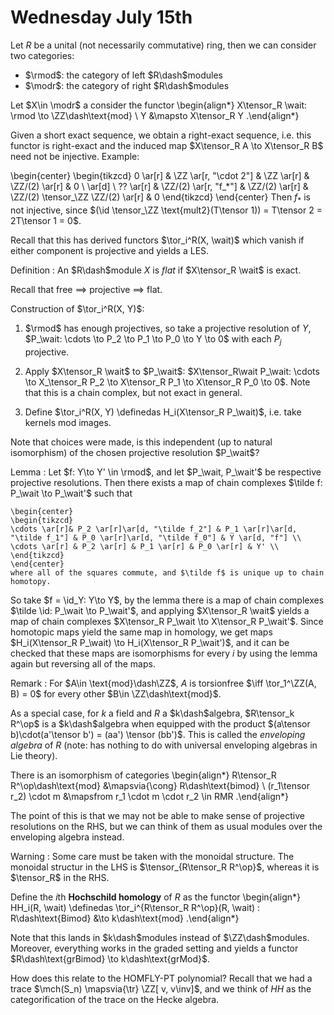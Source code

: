 # Wednesday July 15th

Let $R$ be a unital (not necessarily commutative) ring, then we can consider two categories:

- $\rmod$: the category of left $R\dash$modules
- $\modr$: the category of right $R\dash$modules

Let $X\in \modr$ a consider the functor
\begin{align*}
X\tensor_R \wait: \rmod \to \ZZ\dash\text{mod} \\
Y &\mapsto X\tensor_R Y
.\end{align*}

Given a short exact sequence, we obtain a right-exact sequence, i.e. this functor is right-exact and the induced map $X\tensor_R A \to X\tensor_R B$ need not be injective.
Example:

\begin{center}
\begin{tikzcd}
0 \ar[r] & \ZZ \ar[r, "\cdot 2"] & \ZZ \ar[r] & \ZZ/(2) \ar[r] & 0 \\
\ar[d] \\
?? \ar[r] & \ZZ/(2) \ar[r, "f_*"] & \ZZ/(2) \ar[r] & \ZZ/(2) \tensor_\ZZ \ZZ/(2) \ar[r] & 0
\end{tikzcd}
\end{center}
Then $f_*$ is not injective, since $(\id \tensor_\ZZ \text{mult2}(T\tensor 1)) = T\tensor 2 = 2T\tensor 1 = 0$.

Recall that this has derived functors $\tor_i^R(X, \wait)$ which vanish if either component is projective and yields a LES.

Definition
: An $R\dash$module $X$ is *flat* if $X\tensor_R \wait$ is exact.


Recall that free $\implies$ projective $\implies$ flat.

Construction of $\tor_i^R(X, Y)$:

1. $\rmod$ has enough projectives, so take a projective resolution of $Y$, $P_\wait: \cdots \to P_2 \to P_1 \to P_0 \to Y \to 0$ with each $P_j$ projective.
2. Apply $X\tensor_R \wait$ to $P_\wait$: $X\tensor_R\wait P_\wait: \cdots \to X_\tensor_R P_2 \to X\tensor_R P_1 \to X\tensor_R P_0 \to 0$. 
  Note that this is a chain complex, but not exact in general.

3. Define $\tor_i^R(X, Y) \definedas H_i(X\tensor_R P_\wait)$, i.e. take kernels mod images.

Note that choices were made, is this independent (up to natural isomorphism) of the chosen projective resolution $P_\wait$?

Lemma
:   Let $f: Y\to Y' \in \rmod$, and let $P_\wait, P_\wait'$ be respective projective resolutions.
    Then there exists a map of chain complexes $\tilde f: P_\wait \to P_\wait'$ such that

    \begin{center}
    \begin{tikzcd}
    \cdots \ar[r]& P_2 \ar[r]\ar[d, "\tilde f_2"] & P_1 \ar[r]\ar[d, "\tilde f_1"] & P_0 \ar[r]\ar[d, "\tilde f_0"] & Y \ar[d, "f"] \\
    \cdots \ar[r] & P_2 \ar[r] & P_1 \ar[r] & P_0 \ar[r] & Y' \\
    \end{tikzcd}
    \end{center}
    where all of the squares commute, and $\tilde f$ is unique up to chain homotopy.

So take $f = \id_Y: Y\to Y$, by the lemma there is a map of chain complexes $\tilde \id: P_\wait \to P_\wait'$, and applying $X\tensor_R \wait$ yields a map of chain complexes $X\tensor_R P_\wait \to X\tensor_R P_\wait'$.
Since homotopic maps yield the same map in homology, we get maps $H_i(X\tensor_R P_\wait) \to H_i(X\tensor_R P_\wait')$, and it can be checked that these maps are isomorphisms for every $i$ by using the lemma again but reversing all of the maps.

Remark
: For $A\in \text{mod}\dash\ZZ$, $A$ is torsionfree $\iff \tor_1^\ZZ(A, B) = 0$ for every other $B\in \ZZ\dash\text{mod}$.

As a special case, for $k$ a field and $R$ a $k\dash$algebra, $R\tensor_k R^\op$ is a $k\dash$algebra when equipped with the product $(a\tensor b)\cdot(a'\tensor b') = (aa') \tensor (bb')$.
This is called the *enveloping algebra* of $R$ (note: has nothing to do with universal enveloping algebras in Lie theory).

There is an isomorphism of categories
\begin{align*}
R\tensor_R R^\op\dash\text{mod} &\mapsvia{\cong} R\dash\text{bimod} \\
(r_1\tensor r_2) \cdot m &\mapsfrom
r_1 \cdot m \cdot r_2 \in RMR 
.\end{align*}

The point of this is that we may not be able to make sense of projective resolutions on the RHS, but we can think of them as usual modules over the enveloping algebra instead.

Warning
: Some care must be taken with the monoidal structure.
  The monoidal structur in the LHS is $\tensor_{R\tensor_R R^\op}$, whereas it is $\tensor_R$ in the RHS.

Define the $i$th **Hochschild homology** of $R$ as the functor
\begin{align*}
HH_i(R, \wait) \definedas \tor_i^{R\tensor_R R^\op}(R, \wait) : R\dash\text{Bimod} &\to k\dash\text{mod}
.\end{align*}

Note that this lands in $k\dash$modules instead of $\ZZ\dash$modules.
Moreover, everything works in the graded setting and yields a functor $R\dash\text{grBimod} \to k\dash\text{grMod}$.

How does this relate to the HOMFLY-PT polynomial?
Recall that we had a trace $\mch(S_n) \mapsvia{\tr}  \ZZ[ v, v\inv]$, and we think of $HH$ as the categorification of the trace on the Hecke algebra.
